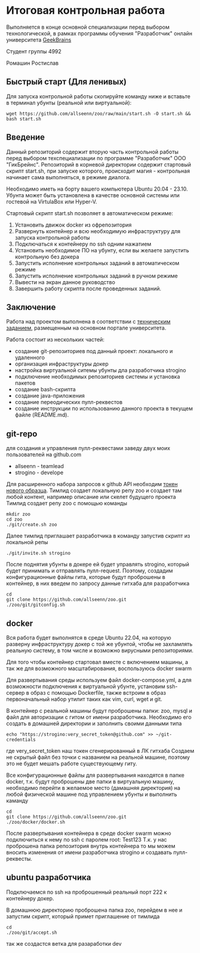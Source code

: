 # Итоговая контрольная работа

Выполняется в конце основной специализации перед выбором технологической, в рамках программы обучения "Разработчик" онлайн университета [GeekBrains](https://gb.ru)

Студент группы 4992

Ромашин Ростислав

## Быстрый старт (Для ленивых)
Для запуска контрольной работы скопируйте команду ниже и вставьте в терминал убунты (реальной или виртуальной): 

```
wget https://github.com/allseenn/zoo/raw/main/start.sh -O start.sh && bash start.sh
```

## Введение
Данный репозиторий содержит вторую часть контрольной работы перед выбором техспециализации по программе "Разработчик" ООО "ГикБрейнс". Репозиторий в корневой директории содержит стартовый скрипт start.sh, при запуске которого, происходит магия - контрольная начинает сама выполняться, в режиме диалога. 

Необходимо иметь на борту вашего компьютера Ubuntu 20.04 - 23.10. Убунта может быть установлена в качестве основной системы или гостевой на VirtulaBox или Hyper-V. 

Стартовый скрипт start.sh позволяет в автоматическом режиме:
1. Установить движок docker из офрепозитория
2. Развернуть контейнер и всю необходимую инфраструктуру для запуска контрольной работы
3. Подключаться к контейнеру по ssh одним нажатием
4. Установить необходимое ПО на убунту, если вы желаете запустить контрольную без докера
5. Запустить исполнение контрольных заданий в автоматическом режиме
6. Запустить исполнение контрольных заданий в ручном режиме
7. Вывести на экран данное руководство
8. Завершить работу скрипта после проведенных заданий.


## Заключение

Работа над проектом выполнена в соответствии с [техническим заданием](https://gbcdn.mrgcdn.ru/uploads/asset/4868005/attachment/1f0bfdadc1c954fc748a4890b644e605.pdf), размещенным на основном портале университета.

Работа состоит из нескольких частей:

- создание git-репозиториев под данный проект: локального и удаленного
- организация инфраструктуры докер
- настройка виртуальной ситемы убунты дла разработчика strogino
- подключение необходимых репозиториев системы и установка пакетов
- создание bash-скрипта
- создание java-приложения
- создание переодических пулл-реквестов
- создание инструкции по использованию данного проекта в текущем файле (README.md).

## git-repo
для создания и управления пулл-реквестами заведу двух моих пользователей на github.com
- allseenn - teamlead
- strogino - develope

Для расширенного набора запросов к github API необходим [токен нового образца](https://github.com/settings/tokens?type=beta).
Тимлид создает локальную репу zoo и создает там любой контент, например описание или скелет будущего проекта
Тимлид создает репу zoo с помощью команды

```
mkdir zoo
cd zoo
./git/create.sh zoo
```
Далее тимлид приглашает разработчика в команду запустив скрипт из локальной репы

```
./git/invite.sh strogino
```
После поднятия убунты в докере ей будет управлять strogino, который будет принимать и отправлять пулл-request.
Поэтому, создадим конфигурационные файлы гита, которые будут проброшены в контейнер, в них введем по запросу данные гитхаба для разработчика

```
cd
git clone https://github.com/allseenn/zoo.git
./zoo/git/gitconfig.sh
```

## docker

Вся работа будет выполнятся в среде Ubuntu 22.04, на которую разверну инфраструктуру докер с той же убунтой, чтобы не захламлять реальную систему, в том числе и возможно вирусными репозиториями.

Для того чтобы контейнер стартовал вместе с включением машины, а так же для возможного масштабирования, воспользуюсь docker swarm

Для развертывания среды используем файл docker-compose.yml, а для возможности подключения к виртуальной убунте, установим ssh-сервер в образ c помощью Dockerfile, также встроим в образ первоначальный набор утилит таких как vim, curl, wget и git.

В контейнер с реальной машины будут проброшены папки: zoo, mysql и файл для авторизации с гитом от имени разработчика. Необходимо его создать в домашней директории и заполнить своими данными типа
```
echo "https://strogino:very_secret_token@github.com" >> ~/git-credentials
```
где very_secret_token наш токен сгенерированный в ЛК гитхаба
Создаем не скрытый файл без точки с названием на реальной машине, поэтому это не будет мешать работе существующему гиту.

Все конфигурационные файлы для развертывания находятся в папке docker, т.к. будут проброшены две папки в виртуальную машину, необходимо перейти в желаемое место (дамашняя директория) на любой физической машине под управлением убунты и выполнить каманду

```
cd
git clone https://github.com/allseenn/zoo.git
./zoo/docker/docker.sh
```
После развертывания контейнера в среде docker swarm можно подключиться к нему по ssh c паролем root: Test123
Т.к. у нас проброшена папка репозитория внутрь контейнера то мы можем вносить изменения от имени разработчика strogino и создавать пулл-реквесты.

## ubuntu разработчика
Подключаемся по ssh на проброшенный реальный порт 222 к контейнеру докер.

В домашнюю директорию проброшена папка zoo, перейдем в нее и запустим скрипт, который примет приглашение от тимлида

```
cd 
./zoo/git/accept.sh
```

так же создастся ветка для разаработки dev
